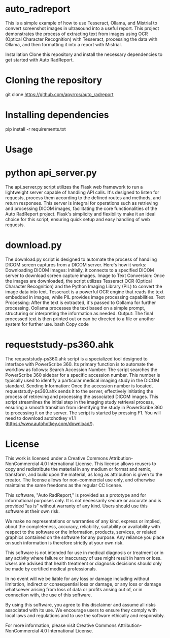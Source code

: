 # auto_radreport
This is a simple example of how to use Tesseract, Ollama, and Mistrial to convert screenshot images in ultrasound into a useful report. This project demonstrates the process of extracting text from images using OCR (Optical Character Recognition) with Tesseract, processing the data with Ollama, and then formatting it into a report with Mistrial.

Installation
Clone this repository and install the necessary dependencies to get started with Auto RadReport.

# Cloning the repository
git clone https://github.com/apyrros/auto_radreport

# Installing dependencies
pip install -r requirements.txt

# Usage
# python api_server.py
The api_server.py script utilizes the Flask web framework to run a lightweight server capable of handling API calls. It's designed to listen for requests, process them according to the defined routes and methods, and return responses. This server is integral for operations such as retrieving and processing DICOM images, facilitating the core functionalities of the Auto RadReport project. Flask's simplicity and flexibility make it an ideal choice for this script, ensuring quick setup and easy handling of web requests.

# download.py
The download.py script is designed to automate the process of handling DICOM screen captures from a DICOM server. Here's how it works:
Downloading DICOM Images: Initially, it connects to a specified DICOM server to download screen capture images.
Image to Text Conversion: Once the images are downloaded, the script utilizes Tesseract OCR (Optical Character Recognition) and the Python Imaging Library (PIL) to convert the image data into text. Tesseract is a powerful OCR engine that reads the text embedded in images, while PIL provides image processing capabilities.
Text Processing: After the text is extracted, it's passed to Oollama for further processing. Oollama processes the text based on a simple prompt, structuring or interpreting the information as needed.
Output: The final processed text is then printed out or can be directed to a file or another system for further use.
bash
Copy code

# requeststudy-ps360.ahk
The requeststudy-ps360.ahk script is a specialized tool designed to interface with PowerScribe 360. Its primary function is to automate the workflow as follows:
Search Accession Number: The script searches the PowerScribe 360 sidebar for a specific accession number. This number is typically used to identify a particular medical imaging study in the DICOM standard.
Sending Information: Once the accession number is located, requeststudy-ps360.ahk sends it to the server, effectively initiating the process of retrieving and processing the associated DICOM images.
This script streamlines the initial step in the imaging study retrieval process, ensuring a smooth transition from identifying the study in PowerScribe 360 to processing it on the server. The script is started by pressing F1. You will need to download autohotkey v1.1 (https://www.autohotkey.com/download/).


# License
This work is licensed under a Creative Commons Attribution-NonCommercial 4.0 International License. This license allows reusers to copy and redistribute the material in any medium or format and remix, transform, and build upon the material, as long as attribution is given to the creator. The license allows for non-commercial use only, and otherwise maintains the same freedoms as the regular CC license.

This software, "Auto RadReport," is provided as a prototype and for informational purposes only. It is not necessarily secure or accurate and is provided "as is" without warranty of any kind. Users should use this software at their own risk.

We make no representations or warranties of any kind, express or implied, about the completeness, accuracy, reliability, suitability or availability with respect to the software or the information, products, services, or related graphics contained on the software for any purpose. Any reliance you place on such information is therefore strictly at your own risk.

This software is not intended for use in medical diagnosis or treatment or in any activity where failure or inaccuracy of use might result in harm or loss. Users are advised that health treatment or diagnosis decisions should only be made by certified medical professionals.

In no event will we be liable for any loss or damage including without limitation, indirect or consequential loss or damage, or any loss or damage whatsoever arising from loss of data or profits arising out of, or in connection with, the use of this software.

By using this software, you agree to this disclaimer and assume all risks associated with its use. We encourage users to ensure they comply with local laws and regulations and to use the software ethically and responsibly.

For more information, please visit Creative Commons Attribution-NonCommercial 4.0 International License.


